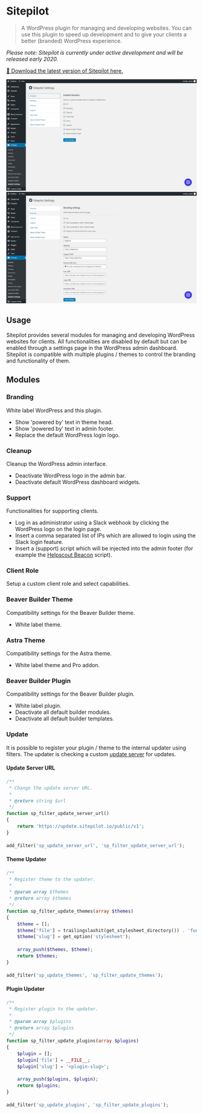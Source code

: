 # Sitepilot

> A WordPress plugin for managing and developing websites. You can use this plugin to speed up development and to give your clients a better (branded) WordPress experience.

_Please note: Sitepilot is currently under active development and will be released early 2020._

[🚀 Download the latest version of Sitepilot here.](https://github.com/sitepilot/sitepilot/releases)

![Modules](assets/img/sitepilot-modules.jpg)
![Branding](assets/img/sitepilot-branding.jpg)

## Usage

Sitepilot provides several modules for managing and developing WordPress websites for clients. All functionalities are disabled by default but can be enabled through a settings page in the WordPress admin dashboard. Sitepilot is compatible with multiple plugins / themes to control the branding and functionality of them.

## Modules

### Branding

White label WordPress and this plugin.

* Show 'powered by' text in theme head.
* Show 'powered by' text in admin footer.
* Replace the default WordPress login logo.

### Cleanup

Cleanup the WordPress admin interface.

* Deactivate WordPress logo in the admin bar.
* Deactivate default WordPress dashboard widgets.

### Support

Functionalities for supporting clients.

* Log in as administrator using a Slack webhook by clicking the WordPress logo on the login page.
* Insert a comma separated list of IPs which are allowed to login using the Slack login feature.
* Insert a (support) script which will be injected into the admin footer (for example the [Helpscout Beacon](https://docs.helpscout.com/article/1250-beacon-jumpstart-guide) script).

### Client Role

Setup a custom client role and select capabilities.

### Beaver Builder Theme

Compatibility settings for the Beaver Builder theme.

* White label theme.

### Astra Theme

Compatibility settings for the Astra theme.

* White label theme and Pro addon.

### Beaver Builder Plugin

Compatibility settings for the Beaver Builder plugin.

* White label plugin.
* Deactivate all default builder modules.
* Deactivate all default builder templates. 

### Update

It is possible to register your plugin / theme to the internal updater using filters. The updater is checking a custom [update server](https://github.com/YahnisElsts/wp-update-server) for updates.

#### Update Server URL

```php
/**
 * Change the update server URL.
 * 
 * @return string $url
 */
function sp_filter_update_server_url()
{
    return 'https://update.sitepilot.io/public/v1';
}

add_filter('sp_update_server_url', 'sp_filter_update_server_url');
```

#### Theme Updater

```php
/**
 * Register theme to the updater.
 * 
 * @param array $themes
 * @return array $themes
 */
function sp_filter_update_themes(array $themes)
{
    $theme = [];
    $theme['file'] = trailingslashit(get_stylesheet_directory()) . 'functions.php';
    $theme['slug'] = get_option('stylesheet');

    array_push($themes, $theme);
    return $themes;
}

add_filter('sp_update_themes', 'sp_filter_update_themes');
```

#### Plugin Updater

```php
/**
 * Register plugin to the updater.
 * 
 * @param array $plugins
 * @return array $plugins
 */
function sp_filter_update_plugins(array $plugins)
{
    $plugin = [];
    $plugin['file'] = __FILE__;
    $plugin['slug'] = '<plugin-slug>';

    array_push($plugins, $plugin);
    return $plugins;
}

add_filter('sp_update_plugins', 'sp_filter_update_plugins');
```